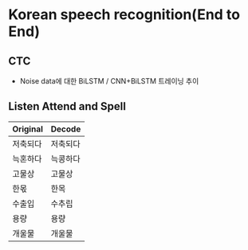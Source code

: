Korean speech recognition(End to End)
=================


CTC
---------------------------
  * Noise data에 대한 BiLSTM / CNN+BiLSTM 트레이닝 추이
  



Listen Attend and Spell
---------------------------

Original| Decode | 
---- | ---- | 
저축되다 | 저축되다 | 
늑혼하다 | 늑콩하다 |
고물상 | 고물상 |
한몫 | 한목 |
수출입 | 수추립 |
용량 | 용량 |
개울물 | 개울물 |
